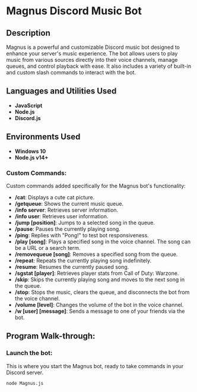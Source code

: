 # Magnus Discord Music Bot

## Description
Magnus is a powerful and customizable Discord music bot designed to enhance your server's music experience. The bot allows users to play music from various sources directly into their voice channels, manage queues, and control playback with ease. It also includes a variety of built-in and custom slash commands to interact with the bot.

## Languages and Utilities Used
- **JavaScript**
- **Node.js**
- **Discord.js**

## Environments Used
- **Windows 10**
- **Node.js v14+**

### Custom Commands:
Custom commands added specifically for the Magnus bot's functionality:

- **/cat**: Displays a cute cat picture.
- **/getqueue**: Shows the current music queue.
- **/info server**: Retrieves server information.
- **/info user**: Retrieves user information.
- **/jump [position]**: Jumps to a selected song in the queue.
- **/pause**: Pauses the currently playing song.
- **/ping**: Replies with "Pong!" to test bot responsiveness.
- **/play [song]**: Plays a specified song in the voice channel. The song can be a URL or a search term.
- **/removequeue [song]**: Removes a specified song from the queue.
- **/repeat**: Repeats the currently playing song indefinitely.
- **/resume**: Resumes the currently paused song.
- **/sgstat [player]**: Retrieves player stats from Call of Duty: Warzone.
- **/skip**: Skips the currently playing song and moves to the next song in the queue.
- **/stop**: Stops the music, clears the queue, and disconnects the bot from the voice channel.
- **/volume [level]**: Changes the volume of the bot in the voice channel.
- **/w [user] [message]**: Sends a message to one of your friends via the bot.


## Program Walk-through:

### Launch the bot:
This is where you start the Magnus bot, ready to take commands in your Discord server.
```bash
node Magnus.js
